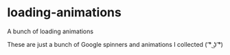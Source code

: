 # loading-animations
A bunch of loading animations

These are just a bunch of Google spinners and animations I collected ( ͡° ͜ʖ ͡°)
